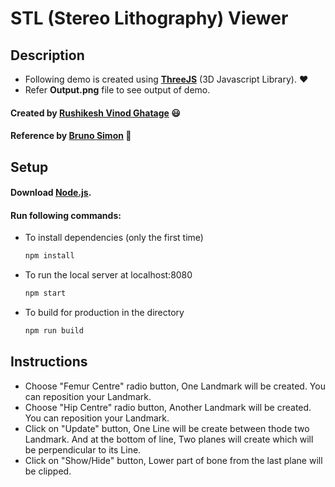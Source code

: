 # STL (Stereo Lithography) Viewer
## Description
* Following demo is created using **[ThreeJS](https://threejs.org/)** (3D Javascript Library). :heart:
* Refer **Output.png** file to see output of demo.
#### Created by [Rushikesh Vinod Ghatage](https://www.linkedin.com/in/rushikesh-ghatage-477489222/) :smiley:
#### Reference by [Bruno Simon](https://www.linkedin.com/in/simonbruno77/) :crown:
## Setup
#### Download [Node.js](https://nodejs.org/en/download/).
#### Run following commands:

* To install dependencies (only the first time)
  ``` bash
  npm install
  ```
* To run the local server at localhost:8080
  ``` bash
  npm start
  ```
* To build for production in the directory
  ``` bash
  npm run build
  ```
## Instructions
* Choose "Femur Centre" radio button, One Landmark will be created. You can reposition your Landmark.
* Choose "Hip Centre" radio button, Another Landmark will be created. You can reposition your Landmark.
* Click on "Update" button, One Line will be create between thode two Landmark.
     And at the bottom of line, Two planes will create which will be perpendicular to its Line.
* Click on "Show/Hide" button, Lower part of bone from the last plane will be clipped.